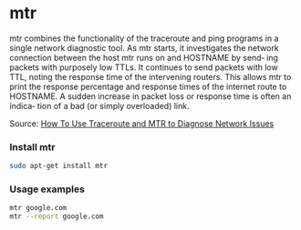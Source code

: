 # mtr

mtr combines the functionality of the traceroute and ping programs in a single network diagnostic tool. As mtr starts, it investigates the network connection between the host mtr runs on and HOSTNAME by send‐ ing  packets  with  purposely  low TTLs.  It continues to send packets with low TTL, noting the response time of the intervening routers.  This allows mtr to print the response percentage and response times of the  internet  route to HOSTNAME.  A sudden increase in packet loss or response time is often an indica‐ tion of a bad (or simply overloaded) link.

Source: [How To Use Traceroute and MTR to Diagnose Network Issues](https://www.digitalocean.com/community/tutorials/how-to-use-traceroute-and-mtr-to-diagnose-network-issues)

### Install mtr

```bash
sudo apt-get install mtr
```

### Usage examples

```bash
mtr google.com
mtr --report google.com
```

